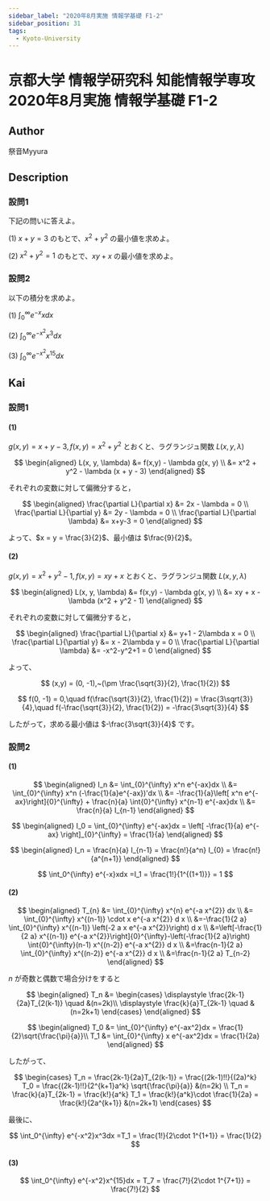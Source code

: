 ```yaml
---
sidebar_label: "2020年8月実施 情報学基礎 F1-2"
sidebar_position: 31
tags:
  - Kyoto-University
---
```

# 京都大学 情報学研究科 知能情報学専攻 2020年8月実施 情報学基礎 F1-2

## **Author**
祭音Myyura

## **Description**
### 設問1
下記の問いに答えよ。

(1) $x+y=3$ のもとで、$x^2+y^2$ の最小値を求めよ。

(2) $x^2+y^2=1$ のもとで、$xy+x$ の最小値を求めよ。

### 設問2
以下の積分を求めよ。

(1) $\int_0^{\infty} e^{-x}xdx$

(2) $\int_0^{\infty} e^{-x^2}x^3dx$

(3) $\int_0^{\infty} e^{-x^2}x^{15}dx$

## **Kai**
### 設問1
#### (1)
$g(x,y) = x+y-3, f(x,y)=x^2+y^2$ とおくと、ラグランジュ関数 $L(x,y,\lambda)$

$$
\begin{aligned}
L(x, y, \lambda) &= f(x,y) - \lambda g(x, y) \\
&= x^2 + y^2 - \lambda (x + y - 3)
\end{aligned}
$$

それぞれの変数に対して偏微分すると，

$$
\begin{aligned}
\frac{\partial L}{\partial x} &= 2x - \lambda = 0 \\
\frac{\partial L}{\partial y} &= 2y - \lambda = 0 \\
\frac{\partial L}{\partial \lambda} &= x+y-3 = 0
\end{aligned}
$$

よって、$x = y = \frac{3}{2}$、最小値は $\frac{9}{2}$。

#### (2)
$g(x,y)=x^2+y^2-1, f(x,y)=xy + x$ とおくと、ラグランジュ関数 $L(x,y,\lambda)$

$$
\begin{aligned}
L(x, y, \lambda) &= f(x,y) - \lambda g(x, y) \\
&= xy + x - \lambda (x^2 + y^2 - 1)
\end{aligned}
$$

それぞれの変数に対して偏微分すると，

$$
\begin{aligned}
\frac{\partial L}{\partial x} &= y+1 - 2\lambda x = 0 \\
\frac{\partial L}{\partial y} &= x - 2\lambda y = 0 \\
\frac{\partial L}{\partial \lambda} &= -x^2-y^2+1 = 0 
\end{aligned}
$$

よって、

$$
(x,y) = (0, -1),~(\pm \frac{\sqrt{3}}{2}, \frac{1}{2})
$$

$$
f(0, -1) = 0,\quad f(\frac{\sqrt{3}}{2}, \frac{1}{2}) = \frac{3\sqrt{3}}{4},\quad f(-\frac{\sqrt{3}}{2}, \frac{1}{2}) = -\frac{3\sqrt{3}}{4}
$$

したがって，求める最小値は $-\frac{3\sqrt{3}}{4}$ です。

### 設問2
#### (1)

$$
\begin{aligned}
I_n &= \int_{0}^{\infty} x^n e^{-ax}dx \\
&= \int_{0}^{\infty} x^n (-\frac{1}{a}e^{-ax})'dx \\
&= -\frac{1}{a}\left[ x^n e^{-ax}\right]{0}^{\infty} + \frac{n}{a} \int{0}^{\infty} x^{n-1} e^{-ax}dx \\
&= \frac{n}{a} I_{n-1}
\end{aligned}
$$

$$
\begin{aligned}
I_0 = \int_{0}^{\infty} e^{-ax}dx = \left[ -\frac{1}{a} e^{-ax} \right]_{0}^{\infty} = \frac{1}{a}
\end{aligned}
$$

$$
\begin{aligned}
I_n = \frac{n}{a} I_{n-1} = \frac{n!}{a^n} I_{0} = \frac{n!}{a^{n+1}}
\end{aligned}
$$

$$
\int_0^{\infty} e^{-x}xdx =I_1 = \frac{1!}{1^{(1+1)}} = 1
$$

#### (2)

$$
\begin{aligned}
T_{n} &= \int_{0}^{\infty} x^{n} e^{-a x^{2}} dx \\
&= \int_{0}^{\infty} x^{(n-1)} \cdot x e^{-a x^{2}} d x \\
&=-\frac{1}{2 a} \int_{0}^{\infty} x^{(n-1)} \left(-2 a x e^{-a x^{2}}\right) d x \\
&=\left[-\frac{1}{2 a} x^{(n-1)} e^{-a x^{2}}\right]{0}^{\infty}-\left(-\frac{1}{2 a}\right) \int{0}^{\infty}(n-1) x^{(n-2)} e^{-a x^{2}} d x \\
&=\frac{n-1}{2 a} \int_{0}^{\infty} x^{(n-2)} e^{-a x^{2}} d x \\
&=\frac{n-1}{2 a} T_{n-2}
\end{aligned}
$$

$n$ が奇数と偶数で場合分けをすると

$$
\begin{aligned}
T_n &=
\begin{cases}
\displaystyle
\frac{2k-1}{2a}T_{2(k-1)} \quad &(n=2k)\\
\displaystyle
\frac{k}{a}T_{2k-1} \quad &(n=2k+1)
\end{cases}
\end{aligned}
$$

$$
\begin{aligned}
T_0 &= \int_{0}^{\infty} e^{-ax^2}dx = \frac{1}{2}\sqrt{\frac{\pi}{a}}\\
T_1 &= \int_{0}^{\infty} x e^{-ax^2}dx  = \frac{1}{2a}
\end{aligned}
$$

したがって、

$$
\begin{cases}
T_n = \frac{2k-1}{2a}T_{2(k-1)} = \frac{(2k-1)!!}{(2a)^k} T_0 = \frac{(2k-1)!!}{2^{k+1}a^k} \sqrt{\frac{\pi}{a}} &(n=2k) \\
T_n = \frac{k}{a}T_{2k-1} = \frac{k!}{a^k} T_1 = \frac{k!}{a^k}\cdot \frac{1}{2a} = \frac{k!}{2a^{k+1}} &(n=2k+1)
\end{cases}
$$

最後に、

$$
\int_0^{\infty} e^{-x^2}x^3dx =T_1 = \frac{1!}{2\cdot 1^{1+1}} = \frac{1}{2}
$$

#### (3)

$$
\int_0^{\infty} e^{-x^2}x^{15}dx = T_7 = \frac{7!}{2\cdot 1^{7+1}} = \frac{7!}{2}
$$
